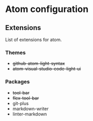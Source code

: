 # Atom configuration

## Extensions
List of extensions for atom.

### Themes
* ~~github-atom-light-syntax~~
* ~~atom-visual-studio-code-light-ui~~

### Packages
* ~~tool-bar~~
* ~~flex-tool-bar~~
* git-plus
* markdown-writer
* linter-markdown
